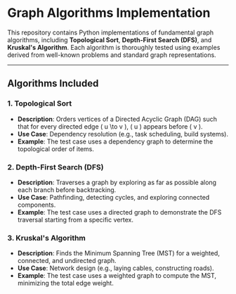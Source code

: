 # Graph Algorithms Implementation

This repository contains Python implementations of fundamental graph algorithms, including **Topological Sort**, **Depth-First Search (DFS)**, and **Kruskal's Algorithm**. Each algorithm is thoroughly tested using examples derived from well-known problems and standard graph representations.

---

## Algorithms Included

### 1. **Topological Sort**
- **Description**: Orders vertices of a Directed Acyclic Graph (DAG) such that for every directed edge \( u \to v \), \( u \) appears before \( v \).
- **Use Case**: Dependency resolution (e.g., task scheduling, build systems).
- **Example**: The test case uses a dependency graph to determine the topological order of items.

### 2. **Depth-First Search (DFS)**
- **Description**: Traverses a graph by exploring as far as possible along each branch before backtracking.
- **Use Case**: Pathfinding, detecting cycles, and exploring connected components.
- **Example**: The test case uses a directed graph to demonstrate the DFS traversal starting from a specific vertex.

### 3. **Kruskal's Algorithm**
- **Description**: Finds the Minimum Spanning Tree (MST) for a weighted, connected, and undirected graph.
- **Use Case**: Network design (e.g., laying cables, constructing roads).
- **Example**: The test case uses a weighted graph to compute the MST, minimizing the total edge weight.

